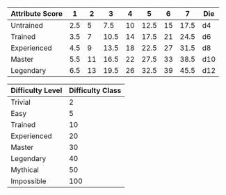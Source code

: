 | Attribute Score | 1   | 2   | 3    | 4   | 5    | 6   | 7    | Die |
| --------------- | --- | --- | ---- | --- | ---- | --- | ---- | --- |
| Untrained       | 2.5 | 5   | 7.5  | 10  | 12.5 | 15  | 17.5 | d4  |
| Trained         | 3.5 | 7   | 10.5 | 14  | 17.5 | 21  | 24.5 | d6  |
| Experienced     | 4.5 | 9   | 13.5 | 18  | 22.5 | 27  | 31.5 | d8  |
| Master          | 5.5 | 11  | 16.5 | 22  | 27.5 | 33  | 38.5 | d10 |
| Legendary       | 6.5 | 13  | 19.5 | 26  | 32.5 | 39  | 45.5 | d12 |

| Difficulty Level | Difficulty Class |
| ---------------- | ---------------- |
| Trivial          | 2                |
| Easy             | 5                |
| Trained          | 10               |
| Experienced      | 20               |
| Master           | 30               |
| Legendary        | 40               |
| Mythical         | 50               |
| Impossible       | 100              |
